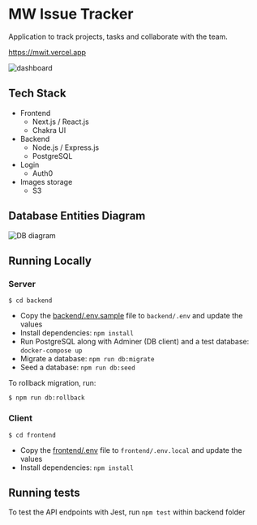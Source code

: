 # MW Issue Tracker

Application to track projects, tasks and collaborate with the team.

https://mwit.vercel.app

![dashboard](https://github.com/mateuszwszola/issue-tracker/blob/assets/admin-dashboard.png?raw=true)

## Tech Stack

- Frontend
    - Next.js / React.js
    - Chakra UI
- Backend
    - Node.js / Express.js
    - PostgreSQL
- Login
    - Auth0
- Images storage
    - S3
    
## Database Entities Diagram

![DB diagram](https://github.com/mateuszwszola/issue-tracker/blob/assets/db-diagram.png?raw=true)

## Running Locally

### Server

```shell
$ cd backend
```

- Copy the [backend/.env.sample](backend/.env.sample) file to `backend/.env` and update the values
- Install dependencies: `npm install`
- Run PostgreSQL along with Adminer (DB client) and a test database: `docker-compose up`
- Migrate a database: `npm run db:migrate`
- Seed a database: `npm run db:seed`

To rollback migration, run:

```shell
$ npm run db:rollback
```

### Client

```shell
$ cd frontend
```

- Copy the [frontend/.env](frontend/.env) file to `frontend/.env.local` and update the values
- Install dependencies: `npm install`


## Running tests

To test the API endpoints with Jest, run `npm test` within backend folder
